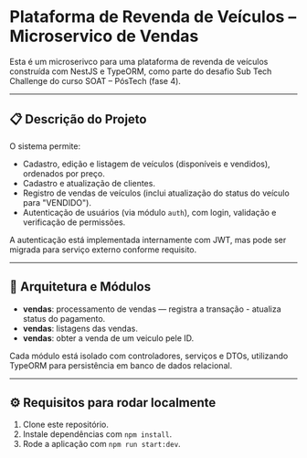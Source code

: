 # Plataforma de Revenda de Veículos – Microservico de Vendas

Esta é um microserivco para uma plataforma de revenda de veículos construída com NestJS e TypeORM, como parte do desafio Sub Tech Challenge do curso SOAT – PósTech (fase 4).

---

## 📋 Descrição do Projeto

O sistema permite:
- Cadastro, edição e listagem de veículos (disponíveis e vendidos), ordenados por preço.
- Cadastro e atualização de clientes.
- Registro de vendas de veículos (inclui atualização do status do veículo para "VENDIDO").
- Autenticação de usuários (via módulo `auth`), com login, validação e verificação de permissões.

A autenticação está implementada internamente com JWT, mas pode ser migrada para serviço externo conforme requisito.

---

## 🧱 Arquitetura e Módulos


- **vendas**: processamento de vendas — registra a transação - atualiza status do pagamento.
 - **vendas**: listagens das vendas.
  - **vendas**: obter a venda de um veiculo pele ID.

Cada módulo está isolado com controladores, serviços e DTOs, utilizando TypeORM para persistência em banco de dados relacional.

---

## ⚙️ Requisitos para rodar localmente

1. Clone este repositório.
2. Instale dependências com `npm install`.
3. Rode a aplicação com `npm run start:dev`.
